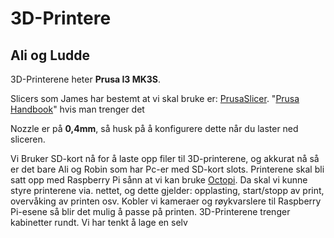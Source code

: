 # 3D-Printere
## Ali og Ludde
3D-Printerene heter **Prusa I3 MK3S**.

Slicers som James har bestemt at vi skal bruke er: [PrusaSlicer](https://cdn.prusa3d.com/downloads/drivers/prusa3d_win_2_2_8.exe#_ga=2.168176611.334666038.1575547204-1800476386.1574322674). "[Prusa Handbook](https://cdn.prusa3d.com/downloads/manual/prusa3d_manual_mk3s_en_3_12.pdf#_ga=2.222300761.334666038.1575547204-1800476386.1574322674)" hvis man trenger det

Nozzle er på **0,4mm**, så husk på å konfigurere dette når du laster ned sliceren.

Vi Bruker SD-kort nå for å laste opp filer til 3D-printerene, og akkurat nå så er det bare Ali og Robin som har Pc-er med SD-kort slots.
Printerene skal bli satt opp med Raspberry Pi sånn at vi kan bruke [Octopi](https://octoprint.org/download/). Da skal vi kunne styre printerene via. nettet, og dette gjelder: opplasting, start/stopp av print, overvåking av printen osv. Kobler vi kameraer og røykvarslere til Raspberry Pi-esene så blir det mulig å passe på printen.
3D-Printerene trenger kabinetter rundt. Vi har tenkt å lage en selv




